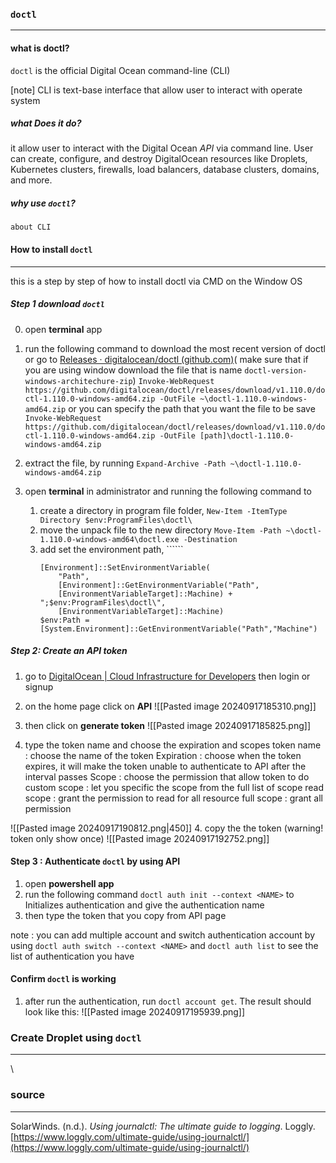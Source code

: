 

### `doctl`
---
#### what is doctl?
`doctl` is the official Digital Ocean command-line (CLI)

[note] CLI is text-base interface that allow user to interact with operate system
##### what Does it do?
it allow user to interact with the Digital Ocean *API* via command line. User can create, configure, and destroy DigitalOcean resources like Droplets, Kubernetes clusters, firewalls, load balancers, database clusters, domains, and more.

##### why use `doctl`?
`about CLI`


#### How to install `doctl` 
---
this is a step by step of how to install doctl via CMD on the Window OS 

##### Step 1 download `doctl` 
0. open **terminal** app

1. run the following command to download the most recent version of doctl or go to [Releases · digitalocean/doctl (github.com)](https://github.com/digitalocean/doctl/releases)( make sure that if you are using window download the file that is name `doctl-version-windows-architechure-zip`)
		`Invoke-WebRequest https://github.com/digitalocean/doctl/releases/download/v1.110.0/doctl-1.110.0-windows-amd64.zip -OutFile ~\doctl-1.110.0-windows-amd64.zip`
		or you can specify the path that you want the file to be save 
		`Invoke-WebRequest https://github.com/digitalocean/doctl/releases/download/v1.110.0/doctl-1.110.0-windows-amd64.zip -OutFile [path]\doctl-1.110.0-windows-amd64.zip`

2. extract the file, by running `Expand-Archive -Path ~\doctl-1.110.0-windows-amd64.zip`

3. open **terminal** in administrator and running the following command to 
	1. create a  directory in program file folder, `New-Item -ItemType Directory $env:ProgramFiles\doctl\`
	2. move the unpack file to the new directory `Move-Item -Path ~\doctl-1.110.0-windows-amd64\doctl.exe -Destination `
	3. add set the environment path, ``````
		```
		[Environment]::SetEnvironmentVariable(
		    "Path",
		    [Environment]::GetEnvironmentVariable("Path",
		    [EnvironmentVariableTarget]::Machine) + ";$env:ProgramFiles\doctl\",
		    [EnvironmentVariableTarget]::Machine)
		$env:Path = [System.Environment]::GetEnvironmentVariable("Path","Machine")
		```

##### Step 2: Create an API token 
1.  go to [DigitalOcean | Cloud Infrastructure for Developers](https://www.digitalocean.com/) then login or signup 

2. on the home page click on **API** ![[Pasted image 20240917185310.png]]

3. then click on **generate token** ![[Pasted image 20240917185825.png]]

4. type the token name and choose the expiration and scopes
	token name :  choose the name of the token
	Expiration : choose when the token expires, it will make the token unable to authenticate to API after the interval passes
	Scope : choose the permission that allow token to do
		custom scope : let you specific the scope from the full list of scope
		read scope :  grant the permission to read for all resource
		full scope : grant all permission
	
![[Pasted image 20240917190812.png|450]]
4. copy the the token (warning! token only show once)
![[Pasted image 20240917192752.png]]

#### Step 3 : Authenticate `doctl` by using  API 

1. open **powershell app**
2. run the following command `doctl auth init --context <NAME>` to Initializes authentication and give the authentication name
3. then type the token that you copy from API page


note : you can add multiple account and switch authentication account by using `doctl auth switch --context <NAME>` and `doctl auth list` to see the list of authentication you have

####  Confirm `doctl` is working
1. after run the authentication, run `doctl account get`. The result should look like this: 
![[Pasted image 20240917195939.png]]



### Create Droplet using `doctl`
---
\

### source
---

SolarWinds. (n.d.). _Using journalctl: The ultimate guide to logging_. Loggly. [https://www.loggly.com/ultimate-guide/using-journalctl/](https://www.loggly.com/ultimate-guide/using-journalctl/)